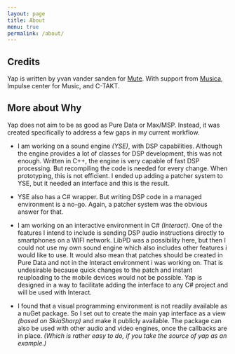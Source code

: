 ```yaml
---
layout: page
title: About
menu: true
permalink: /about/
---
```


## Credits
Yap is written by yvan vander sanden for [Mute](http://mutecode.com). With support from [Musica](https://www.musica.be/), Impulse center for Music, and C-TAKT.

## More about Why
Yap does not aim to be as good as Pure Data or Max/MSP. Instead, it was created specifically to address a few gaps in my current workflow.

* I am working on a sound engine _(YSE)_, with DSP capabilities. Although the engine provides a lot of classes for DSP development, this was not enough. Written in C++, the engine is very capable of fast DSP processing. But recompiling the code is needed for every change. When prototyping, this is not efficient. I ended up adding a patcher system to YSE, but it needed an interface and this is the result.

* YSE also has a C# wrapper. But writing DSP code in a managed environment is a no-go. Again, a patcher system was the obvious answer for that.

* I am working on an interactive environment in C# _(Interact)_. One of the features I intend to include is sending DSP audio instructions directly to smartphones on a WIFI network. LibPD was a possibility here, but then I could not use my own sound engine which also includes other features i would like to use. It would also mean that patches should be created in Pure Data and not in the Interact environment i was working on. That is undesirable because quick changes to the patch and instant reuploading to the mobile devices would not be possible. Yap is designed in a way to facilitate adding the interface to any C# project and will be used with Interact.

* I found that a visual programming environment is not readily available as a nuGet package. So I set out to create the main yap interface as a view _(based on SkiaSharp)_ and make it publicly available. The package can also be used with other audio and video engines, once the callbacks are in place. _(Which is rather easy to do, if you take the source of yap as an example.)_
